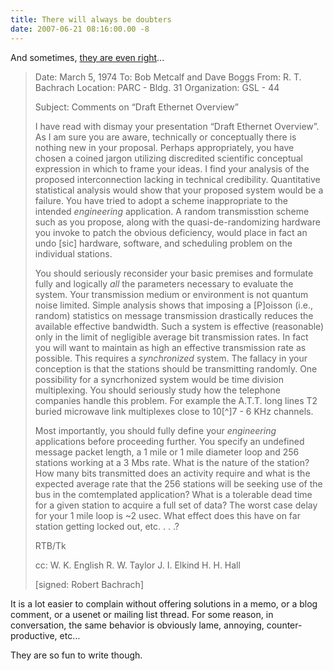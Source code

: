 ```yaml
---
title: There will always be doubters
date: 2007-06-21 08:16:00.00 -8
---
```

And sometimes, [they are even right](http://bytecoder.com/2006/09/28/xerox-1974-ethernet-would-be-a-failure/)...

> Date: March 5, 1974
To: Bob Metcalf and Dave Boggs
From: R. T. Bachrach
Location: PARC - Bldg. 31
Organization: GSL - 44
>
> Subject: Comments on “Draft Ethernet Overview”
>
> I have read with dismay your presentation “Draft Ethernet Overview”. As I am sure you are aware, technically or conceptually there is nothing new in your proposal. Perhaps appropriately, you have chosen a coined jargon utilizing discredited scientific conceptual expression in which to frame your ideas. I find your analysis of the proposed interconnection lacking in technical credibility. Quantitative statistical analysis would show that your proposed system would be a failure. You have tried to adopt a scheme inappropriate to the intended _engineering_ application. A random transmisstion scheme such as you propose, along with the quasi-de-randomizing hardware you invoke to patch the obvious deficiency, would place in fact an undo [sic] hardware, software, and scheduling problem on the individual stations.
>
> You should seriously reconsider your basic premises and formulate fully and logically _all_ the parameters necessary to evaluate the system. Your transmission medium or environment is not quantum noise limited. Simple analysis shows that imposing a [P]oisson (i.e., random) statistics on message transmission drastically reduces the available effective bandwidth. Such a system is effective (reasonable) only in the limit of negligible average bit transmission rates. In fact you will want to maintain as high an effective transmission rate as possible. This requires a _synchronized_ system. The fallacy in your conception is that the stations should be transmitting randomly. One possibility for a syncrhonized system would be time division multiplexing. You should seriously study how the telephone companies handle this problem. For example the A.T.T. long lines T2 buried microwave link multiplexes close to 10[^]7 - 6 KHz channels.
>
> Most importantly, you should fully define your _engineering_ applications before proceeding further. You specify an undefined message packet length, a 1 mile or 1 mile diameter loop and 256 stations working at a 3 Mbs rate. What is the nature of the station? How many bits transmitted does an activity require and what is the expected average rate that the 256 stations will be seeking use of the bus in the comtemplated application? What is a tolerable dead time for a given station to acquire a full set of data? The worst case delay for your 1 mile loop is ~2 usec. What effect does this have on far station getting locked out, etc. . . .?
>
> RTB/Tk
>
> cc: W. K. English
R. W. Taylor
J. I. Elkind
H. H. Hall
>
> [signed: Robert Bachrach]

It is a lot easier to complain without offering solutions in a memo, or a blog comment, or a usenet or mailing list thread. For some reason, in conversation, the same behavior is obviously lame, annoying, counter-productive, etc…

They are so fun to write though.
